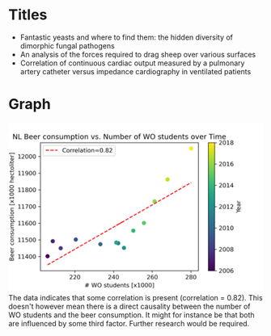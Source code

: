 # Titles

- Fantastic yeasts and where to find them: the hidden diversity of dimorphic fungal pathogens
- An analysis of the forces required to drag sheep over various surfaces
- Correlation of continuous cardiac output measured by a pulmonary artery catheter versus impedance cardiography in ventilated patients

# Graph
![Correlation Graph](plot.png)
The data indicates that some correlation is present (correlation = 0.82). This doesn't however mean there is a direct causality between the number of WO students and the beer consumption. It might for instance be that both are influenced by some third factor. Further research would be required.
